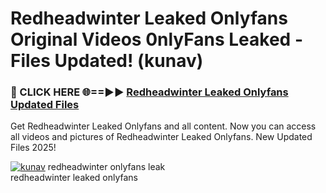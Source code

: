 # Redheadwinter Leaked Onlyfans Original Videos 0nlyFans Leaked - Files Updated! (kunav)

<h3>🔴 CLICK HERE 🌐==►► <a href="https://tinyurl.com/2jnfzry5" rel="nofollow">Redheadwinter Leaked Onlyfans Updated Files</a></h3>

Get Redheadwinter Leaked Onlyfans and all content. Now you can access all videos and pictures of Redheadwinter Leaked Onlyfans. New Updated Files 2025!

[![kunav](https://i.imgur.com/GyGTBgg.gif)](https://tinyurl.com/2jnfzry5)
redheadwinter onlyfans leak<br>
redheadwinter leaked onlyfans